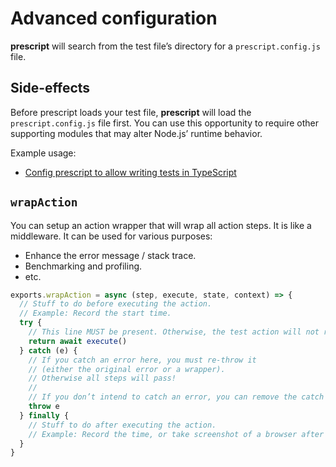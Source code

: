# Advanced configuration

**prescript** will search from the test file’s directory for a
`prescript.config.js` file.

## Side-effects

Before prescript loads your test file, **prescript** will load the `prescript.config.js` file first.
You can use this opportunity to require other supporting modules that may alter Node.js’ runtime behavior.

Example usage:

- [Config prescript to allow writing tests in TypeScript](./typings.md#writing-tests-in-typescript)

## `wrapAction`

You can setup an action wrapper that will wrap all action steps. It is like a
middleware. It can be used for various purposes:

* Enhance the error message / stack trace.
* Benchmarking and profiling.
* etc.

```js
exports.wrapAction = async (step, execute, state, context) => {
  // Stuff to do before executing the action.
  // Example: Record the start time.
  try {
    // This line MUST be present. Otherwise, the test action will not run.
    return await execute()
  } catch (e) {
    // If you catch an error here, you must re-throw it
    // (either the original error or a wrapper).
    // Otherwise all steps will pass!
    //
    // If you don’t intend to catch an error, you can remove the catch block.
    throw e
  } finally {
    // Stuff to do after executing the action.
    // Example: Record the time, or take screenshot of a browser after each step.
  }
}
```
